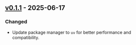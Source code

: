 ## [v0.1.1](https://pypi.org/project/amsdal-glue-api-server/0.1.1/) - 2025-06-17

### Changed

- Update package manager to `uv` for better performance and compatibility.
